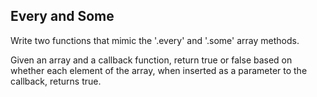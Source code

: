 Every and Some
--------------
Write two functions that mimic the '.every' and '.some' array methods.

Given an array and a callback function, return true or false based on whether each element of the array, when inserted as a parameter to the callback, returns true.
